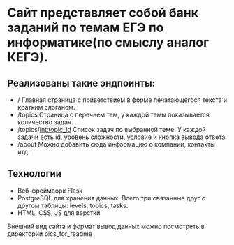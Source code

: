 # Сайт представляет собой банк заданий по темам ЕГЭ по информатике(по смыслу аналог КЕГЭ).


## Реализованы такие эндпоинты:
- /  Главная страница с приветствием в форме печатающегося текста и кратким слоганом.
- /topics  Страница с перечнем тем, у каждой темы показывается количество задач.
- /topics/<int:topic_id> Список задач по выбранной теме. У каждой задачи есть id, уровень сложности, условие и кнопка вывода ответа.
- /about  Можно добавить сюда информацию о компании, контакты итд.


## Технологии
- Веб-фреймворк Flask
- PostgreSQL для хранения данных. Всего три связанные друг с другом таблицы: levels, topics, tasks.
- HTML, CSS, JS для верстки


Внешний вид сайта и формат вывод данных можно посмотреть в директории pics_for_readme
